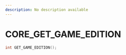 ```yaml
---
description: No description available 
---
```


# CORE\_GET_GAME_EDITION

```cpp
int GET_GAME_EDITION();
```